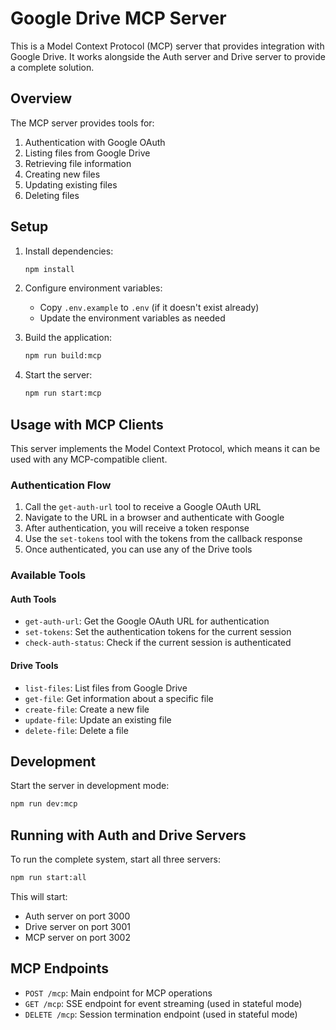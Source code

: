 # Google Drive MCP Server

This is a Model Context Protocol (MCP) server that provides integration with Google Drive. It works alongside the Auth server and Drive server to provide a complete solution.

## Overview

The MCP server provides tools for:

1. Authentication with Google OAuth
2. Listing files from Google Drive
3. Retrieving file information
4. Creating new files
5. Updating existing files
6. Deleting files

## Setup

1. Install dependencies:
   ```bash
   npm install
   ```

2. Configure environment variables:
   - Copy `.env.example` to `.env` (if it doesn't exist already)
   - Update the environment variables as needed

3. Build the application:
   ```bash
   npm run build:mcp
   ```

4. Start the server:
   ```bash
   npm run start:mcp
   ```

## Usage with MCP Clients

This server implements the Model Context Protocol, which means it can be used with any MCP-compatible client.

### Authentication Flow

1. Call the `get-auth-url` tool to receive a Google OAuth URL
2. Navigate to the URL in a browser and authenticate with Google
3. After authentication, you will receive a token response
4. Use the `set-tokens` tool with the tokens from the callback response
5. Once authenticated, you can use any of the Drive tools

### Available Tools

#### Auth Tools
- `get-auth-url`: Get the Google OAuth URL for authentication
- `set-tokens`: Set the authentication tokens for the current session
- `check-auth-status`: Check if the current session is authenticated

#### Drive Tools
- `list-files`: List files from Google Drive
- `get-file`: Get information about a specific file
- `create-file`: Create a new file
- `update-file`: Update an existing file
- `delete-file`: Delete a file

## Development

Start the server in development mode:

```bash
npm run dev:mcp
```

## Running with Auth and Drive Servers

To run the complete system, start all three servers:

```bash
npm run start:all
```

This will start:
- Auth server on port 3000
- Drive server on port 3001
- MCP server on port 3002

## MCP Endpoints

- `POST /mcp`: Main endpoint for MCP operations
- `GET /mcp`: SSE endpoint for event streaming (used in stateful mode)
- `DELETE /mcp`: Session termination endpoint (used in stateful mode)
